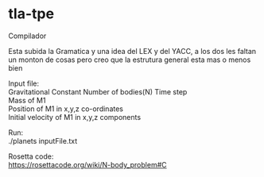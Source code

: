 # tla-tpe

Compilador<br />

Esta subida la Gramatica y una idea del LEX y del YACC, a los dos les faltan un monton de cosas pero creo que la estrutura general esta mas o menos bien<br />

Input file:<br />
Gravitational Constant Number of bodies(N) Time step<br />
Mass of M1<br />
Position of M1 in x,y,z co-ordinates<br />
Initial velocity of M1 in x,y,z components<br />
  
  
Run:<br />
./planets inputFile.txt<br />

Rosetta code:<br />
https://rosettacode.org/wiki/N-body_problem#C<br />
